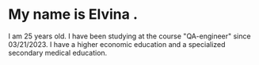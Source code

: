 # My name is Elvina .
I am 25 years old.
I have been studying at the course "QA-engineer" since 03/21/2023. 
I have a higher economic education and a specialized secondary medical education.